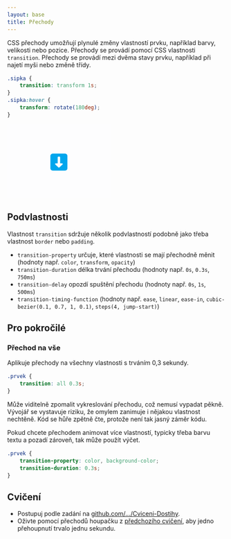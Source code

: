 ```yaml
---
layout: base
title: Přechody
---
```


CSS přechody umožňují plynulé změny vlastností prvku, například barvy, velikosti nebo pozice. Přechody se provádí pomocí CSS vlastnosti `transition`. Přechody se provádí mezi dvěma stavy prvku, například při najetí myši nebo změně třídy.

```css
.sipka {
	transition: transform 1s;
}
.sipka:hover {
	transform: rotate(180deg);
}
```

![hover transition](static/screenshots/hover-transition.gif)

## Podvlastnosti

Vlastnost `transition` sdržuje několik podvlastností podobně jako třeba vlastnost `border` nebo `padding`.

- `transition-property` určuje, které vlastnosti se mají přechodně měnit (hodnoty např. `color`, `transform`, `opacity`)
- `transition-duration` délka trvání přechodu (hodnoty např. `0s`, `0.3s`, `750ms`)
- `transition-delay` opozdí spuštění přechodu (hodnoty např. `0s`, `1s`, `500ms`)
- `transition-timing-function` (hodnoty např. `ease`, `linear`, `ease-in`, `cubic-bezier(0.1, 0.7, 1, 0.1)`, `steps(4, jump-start)`)

## Pro pokročilé

### Přechod na vše

Aplikuje přechody na všechny vlastnosti s trváním 0,3 sekundy.

```css
.prvek {
	transition: all 0.3s;
}
```

Může viditelně zpomalit vykreslování přechodu, což nemusí vypadat pěkně. Vývojář se vystavuje riziku, že omylem zanimuje i nějakou vlastnost nechtěně. Kód se hůře zpětně čte, protože není tak jasný záměr kódu.

Pokud chcete přechodem animovat více vlastností, typicky třeba barvu textu a pozadí zároveň, tak může použít výčet.

```css
.prvek {
	transition-property: color, background-color;
	transition-duration: 0.3s;
}
```

## Cvičení

- Postupuj podle zadání na [github.com/…/Cviceni-Dostihy](https://github.com/Czechitas-podklady-WEB/Cviceni-Dostihy).
- Oživte pomocí přechodů houpačku z [předchozího cvičení](https://github.com/Czechitas-podklady-WEB/Cviceni-Transformace), aby jedno přehoupnutí trvalo jednu sekundu.
